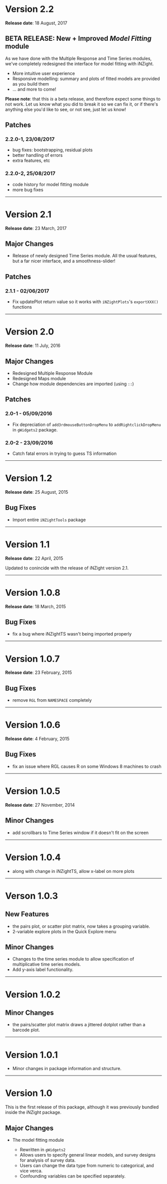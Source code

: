 # Version 2.2
__Release date__: 18 August, 2017

## BETA RELEASE: New + Improved _Model Fitting_ module

As we have done with the Multiple Response and Time Series modules,
we've completely redesigned the interface for model fitting with iNZight.

- More intuitive user experience
- Responsive modelling: summary and plots of fitted models are provided as you build them
- ... and more to come!


__Please note__: that this _is_ a beta release, and therefore expect some things to not work.
Let us know what you did to break it so we can fix it, or if there's anything else you'd like to see,
or not see, just let us know!


## Patches

### 2.2.0-1, 23/08/2017
- bug fixes: bootstrapping, residual plots
- better handling of errors
- extra features, etc

### 2.2.0-2, 25/08/2017
- code history for model fitting module
- more bug fixes

***

# Version 2.1
__Release date__: 23 March, 2017

## Major Changes

- Release of newly designed Time Series module. All the usual features, but a far nicer interface, and a smoothness-slider!


## Patches

### 2.1.1 - 02/06/2017

- Fix updatePlot return value so it works with `iNZightPlots`'s `exportXXX()` functions

***

# Version 2.0
__Release date__: 11 July, 2016

## Major Changes

- Redesigned Multiple Response Module
- Redesigned Maps module
- Change how module dependencies are imported (using `::`)

## Patches

### 2.0-1 - 05/09/2016

- Fix depreciation of `add3rdmouseButtonDropMenu` to `addRightclickDropMenu` in `gWidgets2` package.

### 2.0-2 - 23/09/2016

- Catch fatal errors in trying to guess TS information

***
# Version 1.2
__Release date__: 25 August, 2015

## Bug Fixes

- Import entire `iNZightTools` package


***
# Version 1.1
__Release date__: 22 April, 2015

Updated to conincide with the release of iNZight version 2.1.


***
# Version 1.0.8
__Release date__: 18 March, 2015

## Bug Fixes

- fix a bug where iNZightTS wasn't being imported properly


***
# Version 1.0.7
__Release date__: 23 February, 2015

## Bug Fixes

- remove `RGL` from `NAMESPACE` completely


***
# Version 1.0.6
__Release date__: 4 February, 2015

## Bug Fixes

- fix an issue where RGL causes R on some Windows 8 machines to crash


***
# Version 1.0.5
__Release date__: 27 November, 2014

## Minor Changes

- add scrollbars to Time Series window if it doesn't fit on
  the screen


***
# Version 1.0.4

- along with change in iNZightTS, allow x-label on more plots


***
# Verson 1.0.3

## New Features

- the pairs plot, or scatter plot matrix, now takes a grouping variable.
- 2-variable explore plots in the Quick Explore menu

## Minor Changes

- Changes to the time series module to allow specification of
  multiplicative time series models.
- Add y-axis label functionality.


***
# Version 1.0.2

## Minor Changes

- the pairs/scatter plot matrix draws a jittered dotplot rather than a
  barcode plot.


***
# Version 1.0.1

- Minor changes in package information and structure.


***
# Version 1.0

This is the first release of this package, although it was previously
bundled inside the iNZight package.

## Major Changes

- The model fitting module

  - Rewritten in `gWidgets2`
  - Allows users to specify general linear models, and survey
  	designs for analysis of survey data.
  - Users can change the data type from numeric to categorical, and vice verca.
  - Confounding variables can be specified separately.
